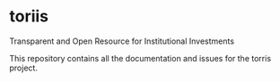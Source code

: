 # toriis
Transparent and Open Resource for Institutional Investments

This repository contains all the documentation and issues for the torris project.
